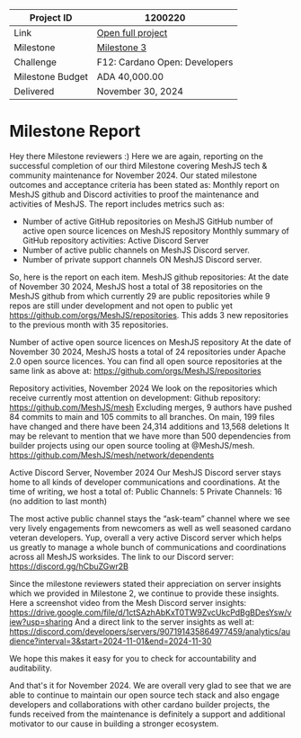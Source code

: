 |Project ID|1200220|
|-----------|-------------|
|Link|[Open full project](https://projectcatalyst.io/funds/10/f10-osde-open-source-dev-ecosystem/meshjs-sdk-operations-supporting-open-source-library-development-developer-resources-and-builder-community](https://projectcatalyst.io/funds/12/f12-cardano-open-developers/sustain-and-maintain-mesh-sdk))|
|Milestone|[Milestone 3](https://milestones.projectcatalyst.io/projects/1200220/milestones/3)
|Challenge|F12: Cardano Open: Developers|
|Milestone Budget|ADA 40,000.00|
|Delivered|November 30, 2024|


# Milestone Report

Hey there Milestone reviewers :)
Here we are again, reporting on the successful completion of our third Milestone covering MeshJS tech & community maintenance for November 2024. Our stated milestone outcomes and acceptance criteria has been stated as:
Monthly report on MeshJS github and Discord activities to proof the maintenance and activities of MeshJS. The report includes metrics such as:
- Number of active GitHub repositories on MeshJS GitHub
number of active open source licences on MeshJS repository
Monthly summary of GitHub repository activities:
Active Discord Server
- Number of active public channels on MeshJS Discord server.
- Number of private support channels ON MeshJS Discord server.
  
So, here is the report on each item.
MeshJS github repositories:
At the date of November 30 2024, MeshJS host a total of 38 repositories on the MeshJS github from which currently 29 are public repositories while 9 repos are still under development and not open to public yet
https://github.com/orgs/MeshJS/repositories.
This adds 3 new repositories to the previous month with 35 repositories.

Number of active open source licences on MeshJS repository
At the date of November 30 2024, MeshJS hosts a total of 24 repositories under Apache 2.0 open source licences. You can find all open source repositories at the same link as above at:
https://github.com/orgs/MeshJS/repositories 

Repository activities, November 2024
We look on the repositories which receive currently most attention on development:
Github repository: https://github.com/MeshJS/mesh 
Excluding merges, 9 authors have pushed 84 commits to main and 105 commits to all branches. On main, 199 files have changed and there have been 24,314 additions and 13,568 deletions
It may be relevant to mention that we have more than 500 dependencies from builder projects using our open source tooling at @MeshJS/mesh.
https://github.com/MeshJS/mesh/network/dependents 

Active Discord Server, November 2024
Our MeshJS Discord server stays home to all kinds of developer communications and coordinations. At the time of writing, we host a total of:
Public Channels: 5
Private Channels: 16 (no addition to last month)

The most active public channel stays the “ask-team” channel where we see very lively engagements from newcomers as well as well seasoned cardano veteran developers.
Yup, overall a very active Discord server which helps us greatly to manage a whole bunch of communications and coordinations across all MeshJS worksides. 
The link to our Discord server: https://discord.gg/hCbuZGwr2B 

Since the milestone reviewers stated their appreciation on server insights which we provided in Milestone 2, we continue to provide these insights. Here a screenshot video from the Mesh Discord server insights:
https://drive.google.com/file/d/1ctSAzhAbKxT0TW9ZvcUkcPdBgBDesYsw/view?usp=sharing 
And a direct link to the server insights as well at:
https://discord.com/developers/servers/907191435864977459/analytics/audience?interval=3&start=2024-11-01&end=2024-11-30 

We hope this makes it easy for you to check for accountability and auditability.

And that's it for November 2024.
We are overall very glad to see that we are able to continue to maintain our open source tech stack and also engage developers and collaborations with other cardano builder projects, the funds received from the maintenance is definitely a support and additional motivator to our cause in building a stronger ecosystem.


